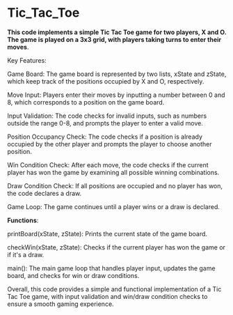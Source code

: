 # Tic_Tac_Toe

**This code implements a simple Tic Tac Toe game for two players, X and O. The game is played on a 3x3 grid, with players taking turns to enter their moves**.


Key Features:

Game Board: The game board is represented by two lists, xState and zState, which keep track of the positions occupied by X and O, respectively.

Move Input: Players enter their moves by inputting a number between 0 and 8, which corresponds to a position on the game board.

Input Validation: The code checks for invalid inputs, such as numbers outside the range 0-8, and prompts the player to enter a valid move.

Position Occupancy Check: The code checks if a position is already occupied by the other player and prompts the player to choose another position.

Win Condition Check: After each move, the code checks if the current player has won the game by examining all possible winning combinations.

Draw Condition Check: If all positions are occupied and no player has won, the code declares a draw.

Game Loop: The game continues until a player wins or a draw is declared.


**Functions**:

printBoard(xState, zState): Prints the current state of the game board.

checkWin(xState, zState): Checks if the current player has won the game or if it's a draw.

main(): The main game loop that handles player input, updates the game board, and checks for win or draw conditions.

Overall, this code provides a simple and functional implementation of a Tic Tac Toe game, with input validation and win/draw condition checks to ensure a smooth gaming experience.




